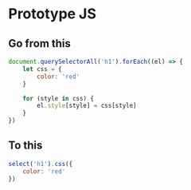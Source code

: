 # Prototype JS

## Go from this
```javascript
document.querySelectorAll('h1').forEach((el) => {
    let css = {
        color: 'red'
    }

    for (style in css) {
        el.style[style] = css[style]
    }
})
```
## To this
```javascript
select('h1').css({
    color: 'red'
})
```